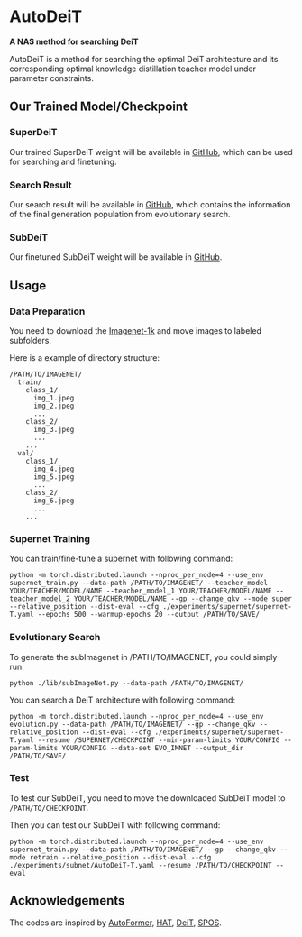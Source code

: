 # AutoDeiT

**A NAS method for searching DeiT**

AutoDeiT is a method for searching the optimal DeiT architecture and its corresponding optimal knowledge distillation teacher model under parameter constraints.

## Our Trained Model/Checkpoint

### SuperDeiT

Our trained SuperDeiT weight will be available in [GitHub](https://github.com/NASdn6hyc8/AutoDeiT/releases/download/model/superDeiT.pth), which can be used for searching and finetuning.

### Search Result

Our search result will be available in [GitHub](https://github.com/NASdn6hyc8/AutoDeiT/releases/download/model/checkpoint-20.pth.tar), which contains the information of the final generation population from evolutionary search.

### SubDeiT

Our finetuned SubDeiT weight will be available in [GitHub](https://github.com/NASdn6hyc8/AutoDeiT/releases/download/model/subDeiT.pth).

## Usage

### Data Preparation

You need to download the [Imagenet-1k](http://www.image-net.org/) and move images to labeled subfolders.

Here is a example of directory structure:

```
/PATH/TO/IMAGENET/
  train/
    class_1/
      img_1.jpeg
      img_2.jpeg
      ...
    class_2/
      img_3.jpeg
      ...
    ...
  val/
    class_1/
      img_4.jpeg
      img_5.jpeg
      ...
    class_2/
      img_6.jpeg
      ...
    ...
```
### Supernet Training
You can train/fine-tune a supernet with following command:

```bulidoutcfg
python -m torch.distributed.launch --nproc_per_node=4 --use_env supernet_train.py --data-path /PATH/TO/IMAGENET/ --teacher_model YOUR/TEACHER/MODEL/NAME --teacher_model_1 YOUR/TEACHER/MODEL/NAME --teacher_model_2 YOUR/TEACHER/MODEL/NAME --gp --change_qkv --mode super --relative_position --dist-eval --cfg ./experiments/supernet/supernet-T.yaml --epochs 500 --warmup-epochs 20 --output /PATH/TO/SAVE/
```

### Evolutionary Search
To generate the subImagenet in /PATH/TO/IMAGENET, you could simply run:
```bulidoutcfg
python ./lib/subImageNet.py --data-path /PATH/TO/IMAGENET/
```

You can search a DeiT architecture with following command:
```bulidoutcfg
python -m torch.distributed.launch --nproc_per_node=4 --use_env evolution.py --data-path /PATH/TO/IMAGENET/ --gp --change_qkv --relative_position --dist-eval --cfg ./experiments/supernet/supernet-T.yaml --resume /SUPERNET/CHECKPOINT --min-param-limits YOUR/CONFIG --param-limits YOUR/CONFIG --data-set EVO_IMNET --output_dir /PATH/TO/SAVE/
```

### Test

To test our SubDeiT, you need to move the downloaded SubDeiT model to `/PATH/TO/CHECKPOINT`.

Then you can test our SubDeiT with following command:
```bulidoutcfg
python -m torch.distributed.launch --nproc_per_node=4 --use_env supernet_train.py --data-path /PATH/TO/IMAGENET/ --gp --change_qkv --mode retrain --relative_position --dist-eval --cfg ./experiments/subnet/AutoDeiT-T.yaml --resume /PATH/TO/CHECKPOINT --eval
```

## Acknowledgements

The codes are inspired by [AutoFormer](https://github.com/microsoft/Cream/tree/main/AutoFormer), [HAT](https://github.com/mit-han-lab/hardware-aware-transformers), [DeiT](https://github.com/facebookresearch/deit), [SPOS](https://github.com/megvii-model/SinglePathOneShot).
